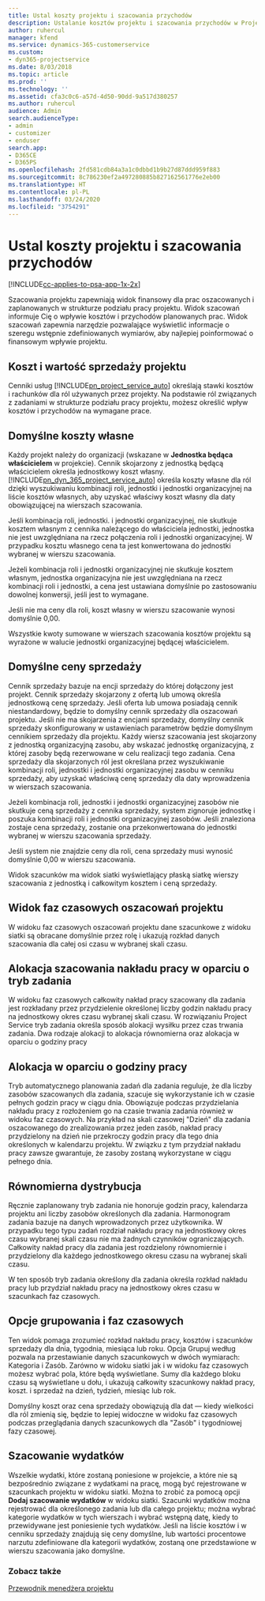 ```yaml
---
title: Ustal koszty projektu i szacowania przychodów
description: Ustalanie kosztów projektu i szacowania przychodów w Project Service
author: ruhercul
manager: kfend
ms.service: dynamics-365-customerservice
ms.custom:
- dyn365-projectservice
ms.date: 8/03/2018
ms.topic: article
ms.prod: ''
ms.technology: ''
ms.assetid: cfa3c0c6-a57d-4d50-90dd-9a517d380257
ms.author: ruhercul
audience: Admin
search.audienceType:
- admin
- customizer
- enduser
search.app:
- D365CE
- D365PS
ms.openlocfilehash: 2fd581cdb84a3a1c0dbbd1b9b27d87ddd959f883
ms.sourcegitcommit: 8c786230ef2a497280885b827162561776e2eb00
ms.translationtype: HT
ms.contentlocale: pl-PL
ms.lasthandoff: 03/24/2020
ms.locfileid: "3754291"
---
```

# <a name="determine-project-cost-and-revenue-estimates"></a>Ustal koszty projektu i szacowania przychodów 

[!INCLUDE[cc-applies-to-psa-app-1x-2x](../includes/cc-applies-to-psa-app-1x-2x.md)]

Szacowania projektu zapewniają widok finansowy dla prac oszacowanych i zaplanowanych w strukturze podziału pracy projektu. Widok szacowań informuje Cię o wpływie kosztów i przychodów planowanych prac. Widok szacowań zapewnia narzędzie pozwalające wyświetlić informacje o szeregu wstępnie zdefiniowanych wymiarów, aby najlepiej poinformować o finansowym wpływie projektu.  
  
## <a name="cost-and-sales-value-of-the-project"></a>Koszt i wartość sprzedaży projektu  
Cenniki usług [!INCLUDE[pn_project_service_auto](../includes/pn-project-service-auto.md)] określają stawki kosztów i rachunków dla ról używanych przez projekty. Na podstawie ról związanych z zadaniami w strukturze podziału pracy projektu, możesz określić wpływ kosztów i przychodów na wymagane prace.  
  
## <a name="cost-price-defaulting"></a>Domyślne koszty własne  
Każdy projekt należy do organizacji (wskazane w **Jednostka będąca właścicielem** w projekcie). Cennik skojarzony z jednostką będącą właścicielem określa jednostkowy koszt własny. [!INCLUDE[pn_dyn_365_project_service_auto](../includes/pn-dyn-365-project-service-auto.md)] określa koszty własne dla ról dzięki wyszukiwaniu kombinacji roli, jednostki i jednostki organizacyjnej na liście kosztów własnych, aby uzyskać właściwy koszt własny dla daty obowiązującej na wierszach szacowania.  
  
Jeśli kombinacja roli, jednostki. i jednostki organizacyjnej, nie skutkuje kosztem własnym z cennika należącego do właściciela jednostki, jednostka nie jest uwzględniana na rzecz połączenia roli i jednostki organizacyjnej. W przypadku kosztu własnego cena ta jest konwertowana do jednostki wybranej w wierszu szacowania.  
  
Jeżeli kombinacja roli i jednostki organizacyjnej nie skutkuje kosztem własnym, jednostka organizacyjna nie jest uwzględniana na rzecz kombinacji roli i jednostki, a cena jest ustawiana domyślnie po zastosowaniu dowolnej konwersji, jeśli jest to wymagane.  
  
 Jeśli nie ma ceny dla roli, koszt własny w wierszu szacowanie wynosi domyślnie 0,00.  
  
 Wszystkie kwoty sumowane w wierszach szacowania kosztów projektu są wyrażone w walucie jednostki organizacyjnej będącej właścicielem.  
  
## <a name="sales-price-defaulting"></a>Domyślne ceny sprzedaży  
Cennik sprzedaży bazuje na encji sprzedaży do której dołączony jest projekt. Cennik sprzedaży skojarzony z ofertą lub umową określa jednostkową cenę sprzedaży. Jeśli oferta lub umowa posiadają cennik niestandardowy, będzie to domyślny cennik sprzedaży dla oszacowań projektu. Jeśli nie ma skojarzenia z encjami sprzedaży, domyślny cennik sprzedaży skonfigurowany w ustawieniach parametrów będzie domyślnym cennikiem sprzedaży dla projektu. Każdy wiersz szacowania jest skojarzony z jednostką organizacyjną zasobu, aby wskazać jednostkę organizacyjną, z której zasoby będą rezerwowane w celu realizacji tego zadania. Cena sprzedaży dla skojarzonych ról jest określana przez wyszukiwanie kombinacji roli, jednostki i jednostki organizacyjnej zasobu w cenniku sprzedaży, aby uzyskać właściwą cenę sprzedaży dla daty wprowadzenia w wierszach szacowania.  
  
Jeżeli kombinacja roli, jednostki i jednostki organizacyjnej zasobów nie skutkuje ceną sprzedaży z cennika sprzedaży, system zignoruje jednostkę i poszuka kombinacji roli i jednostki organizacyjnej zasobów. Jeśli znaleziona zostaje cena sprzedaży, zostanie ona przekonwertowana do jednostki wybranej w wierszu szacowania sprzedaży.  
  
Jeśli system nie znajdzie ceny dla roli, cena sprzedaży musi wynosić domyślnie 0,00 w wierszu szacowania.  
  
Widok szacunków ma widok siatki wyświetlający płaską siatkę wierszy szacowania z jednostką i całkowitym kosztem i ceną sprzedaży.  
  
## <a name="time-phased-view-of-project-estimates"></a>Widok faz czasowych oszacowań projektu  
W widoku faz czasowych oszacowań projektu dane szacunkowe z widoku siatki są obracane domyślnie przez rolę i ukazują rozkład danych szacowania dla całej osi czasu w wybranej skali czasu.  
  
## <a name="effort-estimate-allocation-based-on-task-mode"></a>Alokacja szacowania nakładu pracy w oparciu o tryb zadania  
W widoku faz czasowych całkowity nakład pracy szacowany dla zadania jest rozkładany przez przydzielenie określonej liczby godzin nakładu pracy na jednostkowy okres czasu wybranej skali czasu. W rozwiązaniu Project Service tryb zadania określa sposób alokacji wysiłku przez czas trwania zadania. Dwa rodzaje alokacji to alokacja równomierna oraz alokacja w oparciu o godziny pracy  
  
## <a name="work-hours-based-allocation"></a>Alokacja w oparciu o godziny pracy  
Tryb automatycznego planowania zadań dla zadania reguluje, że dla liczby zasobów szacowanych dla zadania, szacuje się wykorzystanie ich w czasie pełnych godzin pracy w ciągu dnia. Obowiązuje podczas przydzielania nakładu pracy z rozłożeniem go na czasie trwania zadania również w widoku faz czasowych. Na przykład na skali czasowej "Dzień" dla zadania oszacowanego do zrealizowania przez jeden zasób, nakład pracy przydzielony na dzień nie przekroczy godzin pracy dla tego dnia określonych w kalendarzu projektu. W związku z tym przydział nakładu pracy zawsze gwarantuje, że zasoby zostaną wykorzystane w ciągu pełnego dnia.  
  
## <a name="even-distribution"></a>Równomierna dystrybucja  
Ręcznie zaplanowany tryb zadania nie honoruje godzin pracy, kalendarza projektu ani liczby zasobów określonych dla zadania. Harmonogram zadania bazuje na danych wprowadzonych przez użytkownika. W przypadku tego typu zadań rozdział nakładu pracy na jednostkowy okres czasu wybranej skali czasu nie ma żadnych czynników ograniczających. Całkowity nakład pracy dla zadania jest rozdzielony równomiernie i przydzielony dla każdego jednostkowego okresu czasu na wybranej skali czasu.  
  
W ten sposób tryb zadania określony dla zadania określa rozkład nakładu pracy lub przydział nakładu pracy na jednostkowy okres czasu w szacunkach faz czasowych.  
  
## <a name="grouping-and-time-phasing-options"></a>Opcje grupowania i faz czasowych  
Ten widok pomaga zrozumieć rozkład nakładu pracy, kosztów i szacunków sprzedaży dla dnia, tygodnia, miesiąca lub roku. Opcja Grupuj według pozwala na przestawianie danych szacunkowych w dwóch wymiarach: Kategoria i Zasób. Zarówno w widoku siatki jak i w widoku faz czasowych możesz wybrać pola, które będą wyświetlane. Sumy dla każdego bloku czasu są wyświetlane u dołu, i ukazują całkowity szacunkowy nakład pracy, koszt. i sprzedaż na dzień, tydzień, miesiąc lub rok.  
  
Domyślny koszt oraz cena sprzedaży obowiązują dla dat — kiedy wielkości dla ról zmienią się, będzie to lepiej widoczne w widoku faz czasowych podczas przeglądania danych szacunkowych dla "Zasób" i tygodniowej fazy czasowej.  
  
## <a name="expense-estimates"></a>Szacowanie wydatków  
Wszelkie wydatki, które zostaną poniesione w projekcie, a które nie są bezpośrednio związane z wydatkami na pracę, mogą być rejestrowane w szacunkach projektu w widoku siatki. Można to zrobić za pomocą opcji **Dodaj szacowanie wydatków** w widoku siatki. Szacunki wydatków można rejestrować dla określonego zadania lub dla całego projektu; można wybrać kategorie wydatków w tych wierszach i wybrać wstępną datę, kiedy to przewidywane jest poniesienie tych wydatków. Jeśli na liście kosztów i w cenniku sprzedaży znajdują się ceny domyślne, lub wartości procentowe narzutu zdefiniowane dla kategorii wydatków, zostaną one przedstawione w wierszu szacowania jako domyślne.  
  
### <a name="see-also"></a>Zobacz także  
 [Przewodnik menedżera projektu](../project-service/project-manager-guide.md)
